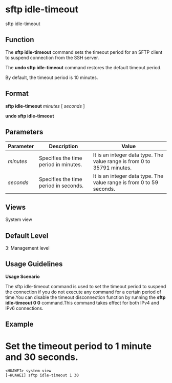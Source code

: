 sftp idle-timeout
=================

sftp idle-timeout

Function
--------



The **sftp idle-timeout** command sets the timeout period for an SFTP client to suspend connection from the SSH server.

The **undo sftp idle-timeout** command restores the default timeout period.



By default, the timeout period is 10 minutes.


Format
------

**sftp idle-timeout** *minutes* [ *seconds* ]

**undo sftp idle-timeout**


Parameters
----------

| Parameter | Description | Value |
| --- | --- | --- |
| *minutes* | Specifies the time period in minutes. | It is an integer data type. The value range is from 0 to 35791 minutes. |
| *seconds* | Specifies the time period in seconds. | It is an integer data type. The value range is from 0 to 59 seconds. |



Views
-----

System view


Default Level
-------------

3: Management level


Usage Guidelines
----------------

**Usage Scenario**



The sftp idle-timeout command is used to set the timeout period to suspend the connection if you do not execute any command for a certain period of time.You can disable the timeout disconnection function by running the **sftp idle-timeout 0 0** command.This command takes effect for both IPv4 and IPv6 connections.




Example
-------

# Set the timeout period to 1 minute and 30 seconds.
```
<HUAWEI> system-view
[~HUAWEI] sftp idle-timeout 1 30

```